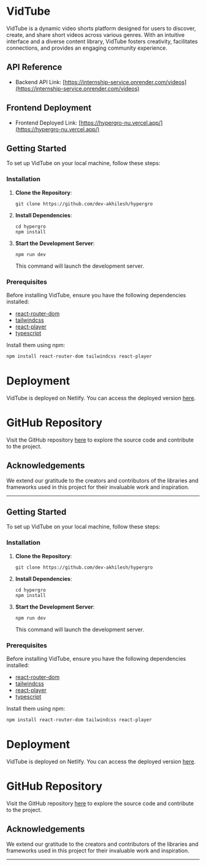
# VidTube

VidTube is a dynamic video shorts platform designed for users to discover, create, and share short videos across various genres. With an intuitive interface and a diverse content library, VidTube fosters creativity, facilitates connections, and provides an engaging community experience.


## API Reference
- Backend API Link: [https://internship-service.onrender.com/videos](https://internship-service.onrender.com/videos)

## Frontend Deployment
- Frontend Deployed Link: [https://hypergro-nu.vercel.app/](https://hypergro-nu.vercel.app/)


## Getting Started

To set up VidTube on your local machine, follow these steps:

### Installation

1. **Clone the Repository**: 
   ```
   git clone https://github.com/dev-akhilesh/hypergro
   ```

2. **Install Dependencies**: 
   ```
   cd hypergro
   npm install
   ```

3. **Start the Development Server**: 
   ```
   npm run dev
   ```
   This command will launch the development server.

### Prerequisites

Before installing VidTube, ensure you have the following dependencies installed:

- [react-router-dom](https://www.npmjs.com/package/react-router-dom)
- [tailwindcss](https://www.npmjs.com/package/tailwindcss)
- [react-player](https://www.npmjs.com/package/react-player)
- [typescript](https://www.typescriptlang.org/)

Install them using npm:
```bash
npm install react-router-dom tailwindcss react-player
```

# Deployment

VidTube is deployed on Netlify. You can access the deployed version [here](https://hypergro-nu.vercel.app/).

# GitHub Repository

Visit the GitHub repository [here](https://github.com/dev-akhilesh/hypergro) to explore the source code and contribute to the project.

## Acknowledgements

We extend our gratitude to the creators and contributors of the libraries and frameworks used in this project for their invaluable work and inspiration.

---



## Getting Started

To set up VidTube on your local machine, follow these steps:

### Installation

1. **Clone the Repository**: 
   ```
   git clone https://github.com/dev-akhilesh/hypergro
   ```

2. **Install Dependencies**: 
   ```
   cd hypergro
   npm install
   ```

3. **Start the Development Server**: 
   ```
   npm run dev
   ```
   This command will launch the development server.

### Prerequisites

Before installing VidTube, ensure you have the following dependencies installed:

- [react-router-dom](https://www.npmjs.com/package/react-router-dom)
- [tailwindcss](https://www.npmjs.com/package/tailwindcss)
- [react-player](https://www.npmjs.com/package/react-player)
- [typescript](https://www.typescriptlang.org/)

Install them using npm:
```bash
npm install react-router-dom tailwindcss react-player
```

# Deployment

VidTube is deployed on Netlify. You can access the deployed version [here](https://hypergro-nu.vercel.app/).

# GitHub Repository

Visit the GitHub repository [here](https://github.com/dev-akhilesh/hypergro) to explore the source code and contribute to the project.

## Acknowledgements

We extend our gratitude to the creators and contributors of the libraries and frameworks used in this project for their invaluable work and inspiration.

---

